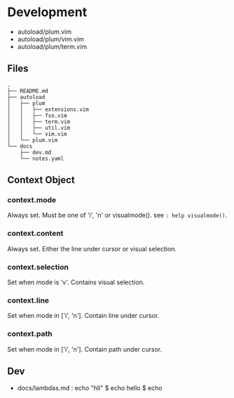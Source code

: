 # Development

* autoload/plum.vim
* autoload/plum/vim.vim
* autoload/plum/term.vim

## Files
    .
    ├── README.md
    ├── autoload
    │   ├── plum
    │   │   ├── extensions.vim
    │   │   ├── fso.vim
    │   │   ├── term.vim
    │   │   ├── util.vim
    │   │   └── vim.vim
    │   └── plum.vim
    └── docs
        ├── dev.md
        └── notes.yaml

## Context Object
### context.mode
Always set. Must be one of 'i', 'n' or visualmode(). see `: help visualmode()`.

### context.content
Always set. Either the line under cursor or visual selection.

### context.selection
Set when mode is 'v'. Contains visual selection.

### context.line
Set when mode in ['i', 'n']. Contain line under cursor.

### context.path
Set when mode in ['i', 'n']. Contain path under cursor.

## Dev
* docs/lambdas.md
: echo "hll"
$ echo hello 
$ echo


